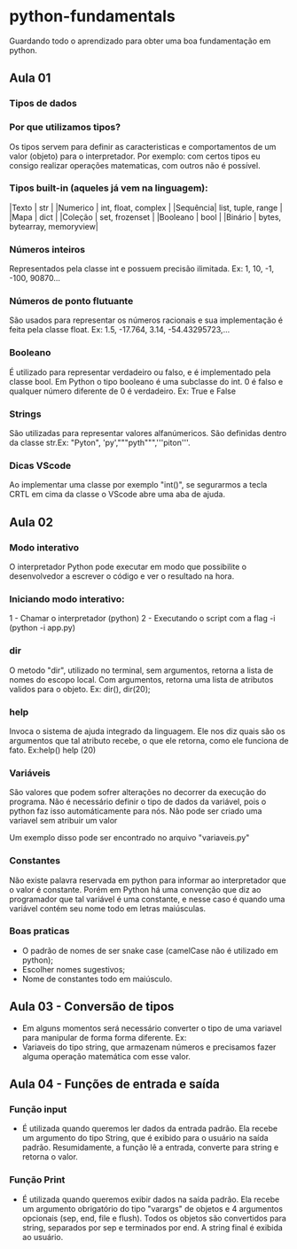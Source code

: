 # python-fundamentals
Guardando todo o aprendizado para obter uma boa fundamentação em python.

## Aula 01
### Tipos de dados
### Por que utilizamos tipos?
Os tipos servem para definir as caracteristicas e comportamentos de um valor (objeto) para o interpretador. Por exemplo: com certos tipos eu consigo realizar operações matematicas, com outros não é possível.

### Tipos built-in (aqueles já vem na linguagem):

|Texto    | str                         |
|Numerico | int, float, complex         |
|Sequência| list, tuple, range          |
|Mapa     | dict                        |
|Coleção  | set, frozenset              |
|Booleano | bool                        |
|Binário  | bytes, bytearray, memoryview|

### Números inteiros
Representados pela classe int e possuem precisão ilimitada. Ex: 1, 10, -1, -100, 90870...

### Números de ponto flutuante
São usados para representar os números racionais e sua implementação é feita pela classe float. Ex: 1.5, -17.764, 3.14, -54.43295723,...

### Booleano
É utilizado para representar verdadeiro ou falso, e é implementado pela classe bool. Em Python o tipo booleano é uma subclasse do int. 0 é falso e qualquer número diferente de 0 é verdadeiro. Ex: True e False

### Strings 
São utilizadas para representar valores alfanúmericos. São definidas dentro da classe str.Ex: "Pyton", 'py',"""pyth""",'''piton'''.

### Dicas VScode
Ao implementar uma classe por exemplo "int()", se segurarmos a tecla CRTL em cima da classe o VScode abre uma aba de ajuda.

## Aula 02
### Modo interativo
O interpretador Python pode executar em modo que possibilite o desenvolvedor a escrever o código e ver o resultado na hora.

### Iniciando modo interativo:
1 - Chamar o interpretador (python)
2 - Executando o script com a flag -i (python -i app.py)

### dir
O metodo "dir", utilizado no terminal, sem argumentos, retorna a lista de nomes do escopo local. Com argumentos, retorna uma lista de atributos validos para o objeto. Ex: dir(), dir(20);

### help
Invoca o sistema de ajuda integrado da linguagem. Ele nos diz quais são os argumentos que tal atributo recebe, o que ele retorna, como ele funciona de fato. Ex:help() help (20)

### Variáveis
São valores que podem sofrer alterações no decorrer da execução do programa.
Não é necessário definir o tipo de dados da variável, pois o python faz isso automáticamente para nós. 
Não pode ser criado uma variavel sem atribuir um valor

Um exemplo disso pode ser encontrado no arquivo "variaveis.py"

### Constantes
Não existe palavra reservada em python para informar ao interpretador que o valor é constante. Porém em Python há uma convenção que diz ao programador que tal variável é uma constante, e nesse caso é quando uma variável contém seu nome todo em letras maiúsculas. 

### Boas praticas
- O padrão de nomes de ser snake case (camelCase não é utilizado em python);
- Escolher nomes sugestivos;
- Nome de constantes todo em maiúsculo.


## Aula 03 - Conversão de tipos
- Em alguns momentos será necessário converter o tipo de uma variavel para manipular de forma forma diferente. 
Ex:
- Variaveis do tipo string, que armazenam números e precisamos fazer alguma operação matemática com esse valor.

## Aula 04 - Funções de entrada e saída
### Função input
- É utilizada quando queremos ler dados da entrada padrão. Ela recebe um argumento do tipo String, que é exibido para o usuário na saída padrão. Resumidamente, a função lê a entrada, converte para string e retorna o valor.

### Função Print
- É utilizada quando queremos exibir dados na saída padrão. Ela recebe um argumento obrigatório do tipo "varargs" de objetos e 4 argumentos opcionais (sep, end, file e flush). Todos os objetos são convertidos para string, separados por sep e terminados por end. A string final é exibida ao usuário.